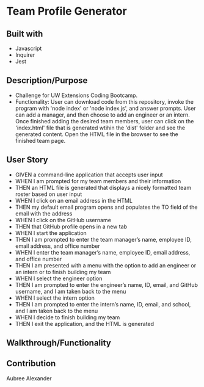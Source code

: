 # Team Profile Generator


## Built with 
 * Javascript
 * Inquirer
 * Jest


## Description/Purpose
* Challenge for UW Extensions Coding Bootcamp. 
* Functionality: User can download code from this repository, invoke the program with 'node index' or 'node index.js', and answer prompts. User can add a manager, and then choose to add an engineer or an intern. Once finished adding the desired team members, user can click on the 'index.html' file that is generated wtihin the 'dist' folder and see the generated content. Open the HTML file in the browser to see the finished team page.
 

## User Story 
* GIVEN a command-line application that accepts user input
* WHEN I am prompted for my team members and their information
* THEN an HTML file is generated that displays a nicely formatted team roster based on user input
* WHEN I click on an email address in the HTML
* THEN my default email program opens and populates the TO field of the email with the address
* WHEN I click on the GitHub username
* THEN that GitHub profile opens in a new tab
* WHEN I start the application
* THEN I am prompted to enter the team manager’s name, employee ID, email address, and office number
* WHEN I enter the team manager’s name, employee ID, email address, and office number
* THEN I am presented with a menu with the option to add an engineer or an intern or to finish building my team
* WHEN I select the engineer option
* THEN I am prompted to enter the engineer’s name, ID, email, and GitHub username, and I am taken back to the menu
* WHEN I select the intern option
* THEN I am prompted to enter the intern’s name, ID, email, and school, and I am taken back to the menu
* WHEN I decide to finish building my team
* THEN I exit the application, and the HTML is generated


## Walkthrough/Functionality





## Contribution
Aubree Alexander
